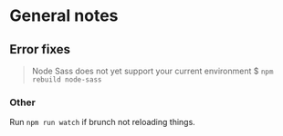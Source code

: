 # General notes

## Error fixes

> Node Sass does not yet support your current environment
> $ `npm rebuild node-sass`

### Other

Run `npm run watch` if brunch not reloading things.
